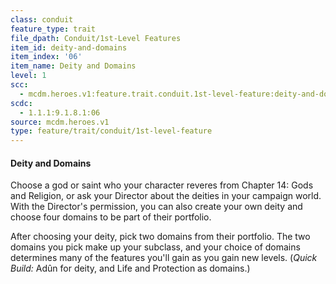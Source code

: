 ```yaml
---
class: conduit
feature_type: trait
file_dpath: Conduit/1st-Level Features
item_id: deity-and-domains
item_index: '06'
item_name: Deity and Domains
level: 1
scc:
  - mcdm.heroes.v1:feature.trait.conduit.1st-level-feature:deity-and-domains
scdc:
  - 1.1.1:9.1.8.1:06
source: mcdm.heroes.v1
type: feature/trait/conduit/1st-level-feature
---
```


#### Deity and Domains

Choose a god or saint who your character reveres from Chapter 14: Gods and Religion, or ask your Director about the deities in your campaign world. With the Director's permission, you can also create your own deity and choose four domains to be part of their portfolio.

After choosing your deity, pick two domains from their portfolio. The two domains you pick make up your subclass, and your choice of domains determines many of the features you'll gain as you gain new levels. (*Quick Build:* Adûn for deity, and Life and Protection as domains.)
